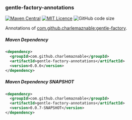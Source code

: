 ### gentle-factory-annotations

[![Maven Central](https://maven-badges.herokuapp.com/maven-central/com.github.charlemaznable/gentle-factory-annotations/badge.svg)](https://maven-badges.herokuapp.com/maven-central/com.github.charlemaznable/gentle-factory-annotations/)
[![MIT Licence](https://badges.frapsoft.com/os/mit/mit.svg?v=103)](https://opensource.org/licenses/mit-license.php)
![GitHub code size](https://img.shields.io/github/languages/code-size/CharLemAznable/gentle-factory-annotations)

Annotations of [com.github.charlemaznable:gentle-factory](https://github.com/CharLemAznable/gentle-factory).

##### Maven Dependency

```xml
<dependency>
  <groupId>com.github.charlemaznable</groupId>
  <artifactId>gentle-factory-annotations</artifactId>
  <version>0.0.6</version>
</dependency>
```

##### Maven Dependency SNAPSHOT

```xml
<dependency>
  <groupId>com.github.charlemaznable</groupId>
  <artifactId>gentle-factory-annotations</artifactId>
  <version>0.0.7-SNAPSHOT</version>
</dependency>
```
